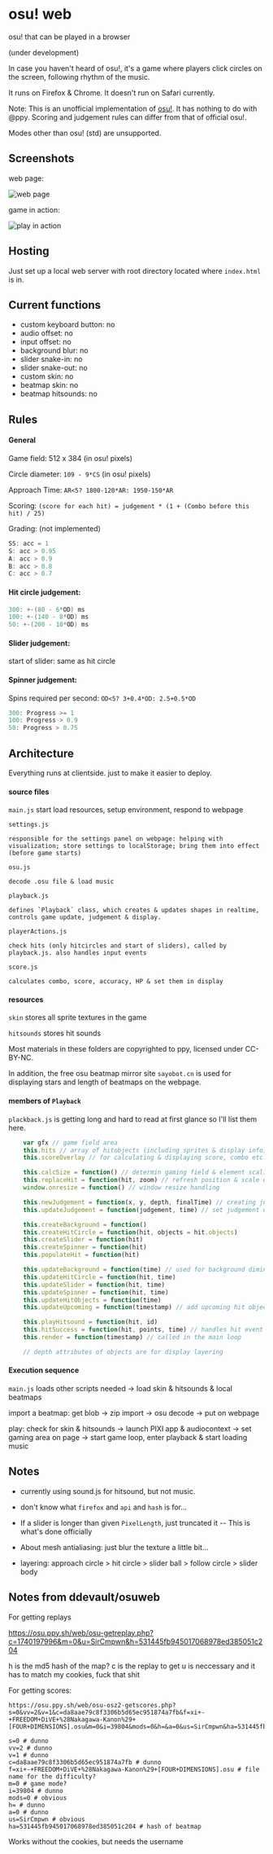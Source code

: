 # osu! web

osu! that can be played in a browser

(under development)

In case you haven't heard of osu!, it's a game where players click circles on the screen, following rhythm of the music.

It runs on Firefox & Chrome. It doesn't run on Safari currently.

Note: This is an unofficial implementation of [osu!](https://osu.ppy.sh). It has nothing to do with @ppy. Scoring and judgement rules can differ from that of official osu!.

Modes other than osu! (std) are unsupported.

## Screenshots

web page:

![web page](screenshots/page1.jpg)

game in action:

![play in action](screenshots/clip2.gif)

## Hosting

Just set up a local web server with root directory located where `index.html` is in.

## Current functions

- custom keyboard button: no
- audio offset: no
- input offset: no
- background blur: no
- slider snake-in: no
- slider snake-out: no
- custom skin: no
- beatmap skin: no
- beatmap hitsounds: no

## Rules

#### General

Game field: 512 x 384 (in osu! pixels)

Circle diameter: `109 - 9*CS` (in osu! pixels)

Approach Time: `AR<5? 1800-120*AR: 1950-150*AR`

Scoring: `(score for each hit) = judgement * (1 + (Combo before this hit) / 25)`

Grading: (not implemented)

```c#
SS: acc = 1
S: acc > 0.95
A: acc > 0.9
B: acc > 0.8
C: acc > 0.7
```

#### Hit circle judgement:

```c#
300: +-(80 - 6*OD) ms
100: +-(140 - 8*OD) ms
50: +-(200 - 10*OD) ms
```

#### Slider judgement:

start of slider: same as hit circle

#### Spinner judgement:

Spins required per second: `OD<5? 3+0.4*OD: 2.5+0.5*OD`

```c#
300: Progress >= 1
100: Progress > 0.9
50: Progress > 0.75
```
## Architecture

Everything runs at clientside. just to make it easier to deploy.

#### source files

`main.js`
	start load resources, setup environment, respond to webpage

`settings.js`

	responsible for the settings panel on webpage: helping with visualization; store settings to localStorage; bring them into effect (before game starts)

`osu.js`

	decode .osu file & load music

`playback.js`

	defines `Playback` class, which creates & updates shapes in realtime, controls game update, judgement & display.

`playerActions.js`

	check hits (only hitcircles and start of sliders), called by playback.js. also handles input events

`score.js`

	calculates combo, score, accuracy, HP & set them in display

#### resources

`skin` stores all sprite textures in the game

`hitsounds` stores hit sounds

Most materials in these folders are copyrighted to ppy, licensed under CC-BY-NC.

In addition, the free osu beatmap mirror site `sayobot.cn` is used for displaying stars and length of beatmaps on the webpage.

#### members of `Playback`

 `plackback.js` is getting long and hard to read at first glance so I'll list them here.

```javascript
    var gfx // game field area
    this.hits // array of hitobjects (including sprites & display info)
    this.scoreOverlay // for calculating & displaying score, combo etc.

    this.calcSize = function() // determin gaming field & element scaling
    this.replaceHit = function(hit, zoom) // refresh position & scale of hitobjects
    window.onresize = function() // window resize handling

    this.newJudgement = function(x, y, depth, finalTime) // creating judgement object
    this.updateJudgement = function(judgement, time) // set judgement display

    this.createBackground = function()
    this.createHitCircle = function(hit, objects = hit.objects)
    this.createSlider = function(hit)
    this.createSpinner = function(hit) 
    this.populateHit = function(hit)

    this.updateBackground = function(time) // used for background diming animation
    this.updateHitCircle = function(hit, time)
    this.updateSlider = function(hit, time)
    this.updateSpinner = function(hit, time)
    this.updateHitObjects = function(time)
    this.updateUpcoming = function(timestamp) // add upcoming hit objects to stage & destroy expired hit objects

    this.playHitsound = function(hit, id)
    this.hitSuccess = function(hit, points, time) // handles hit event of hit circle or start of slider
    this.render = function(timestamp) // called in the main loop

    // depth attributes of objects are for display layering

```

#### Execution sequence

`main.js` loads other scripts needed -> load skin & hitsounds & local beatmaps

import a beatmap: get blob -> zip import -> osu decode -> put on webpage

play: check for skin & hitsounds -> launch PIXI app & audiocontext -> set gaming area on page -> start game loop, enter playback & start loading music

## Notes

- currently using sound.js for hitsound, but not music.

- don't know what `firefox` and `api` and `hash` is for...

- If a slider is longer than given `PixelLength`, just truncated it -- This is what's done officially

- About mesh antialiasing: just blur the texture a little bit...

- layering: approach circle > hit circle > slider ball > follow circle > slider body


## Notes from ddevault/osuweb

For getting replays

https://osu.ppy.sh/web/osu-getreplay.php?c=1740197996&m=0&u=SirCmpwn&h=531445fb945017068978ed385051c204

h is the md5 hash of the map?
c is the replay to get
u is neccessary and it has to match my cookies, fuck that shit

For getting scores:

```
https://osu.ppy.sh/web/osu-osz2-getscores.php?s=0&vv=2&v=1&c=da8aae79c8f3306b5d65ec951874a7fb&f=xi+-+FREEDOM+DiVE+%28Nakagawa-Kanon%29+[FOUR+DIMENSIONS].osu&m=0&i=39804&mods=0&h=&a=0&us=SirCmpwn&ha=531445fb945017068978ed385051c204
```

```
s=0 # dunno
vv=2 # dunno
v=1 # dunno
c=da8aae79c8f3306b5d65ec951874a7fb # dunno
f=xi+-+FREEDOM+DiVE+%28Nakagawa-Kanon%29+[FOUR+DIMENSIONS].osu # file name for the difficulty?
m=0 # game mode?
i=39804 # dunno
mods=0 # obvious
h= # dunno
a=0 # dunno
us=SirCmpwn # obvious
ha=531445fb945017068978ed385051c204 # hash of beatmap
```

Works without the cookies, but needs the username
